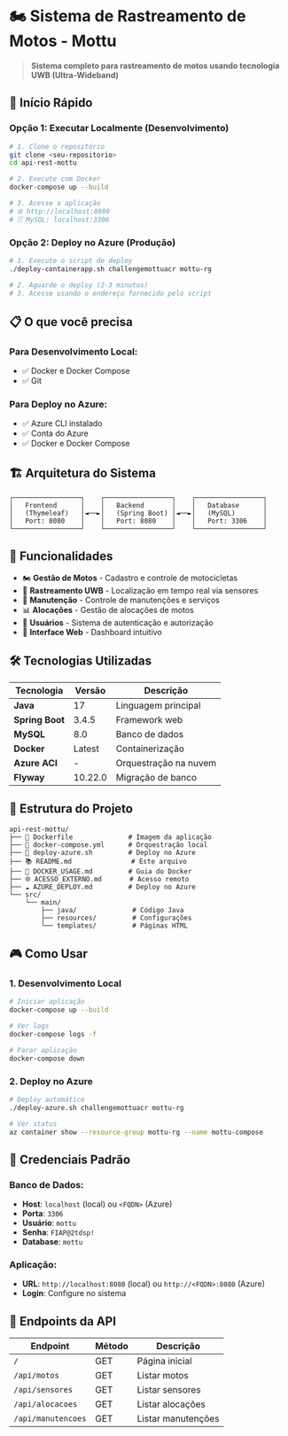 # 🏍️ Sistema de Rastreamento de Motos - Mottu

> **Sistema completo para rastreamento de motos usando tecnologia UWB (Ultra-Wideband)**

## 🚀 **Início Rápido**

### **Opção 1: Executar Localmente (Desenvolvimento)**
```bash
# 1. Clone o repositório
git clone <seu-repositorio>
cd api-rest-mottu

# 2. Execute com Docker
docker-compose up --build

# 3. Acesse a aplicação
# 🌐 http://localhost:8080
# 🗄️ MySQL: localhost:3306
```

### **Opção 2: Deploy no Azure (Produção)**
```bash
# 1. Execute o script de deploy
./deploy-containerapp.sh challengemottuacr mottu-rg

# 2. Aguarde o deploy (2-3 minutos)
# 3. Acesse usando o endereço fornecido pelo script
```

## 📋 **O que você precisa**

### **Para Desenvolvimento Local:**
- ✅ Docker e Docker Compose
- ✅ Git

### **Para Deploy no Azure:**
- ✅ Azure CLI instalado
- ✅ Conta do Azure
- ✅ Docker e Docker Compose

## 🏗️ **Arquitetura do Sistema**

```
┌─────────────────┐    ┌─────────────────┐    ┌─────────────────┐
│   Frontend      │    │   Backend       │    │   Database      │
│   (Thymeleaf)   │◄──►│   (Spring Boot) │◄──►│   (MySQL)       │
│   Port: 8080    │    │   Port: 8080    │    │   Port: 3306    │
└─────────────────┘    └─────────────────┘    └─────────────────┘
```

## 🎯 **Funcionalidades**

- 🏍️ **Gestão de Motos** - Cadastro e controle de motocicletas
- 📍 **Rastreamento UWB** - Localização em tempo real via sensores
- 🔧 **Manutenção** - Controle de manutenções e serviços
- 📊 **Alocações** - Gestão de alocações de motos
- 👥 **Usuários** - Sistema de autenticação e autorização
- 📱 **Interface Web** - Dashboard intuitivo

## 🛠️ **Tecnologias Utilizadas**

| Tecnologia | Versão | Descrição |
|------------|--------|-----------|
| **Java** | 17 | Linguagem principal |
| **Spring Boot** | 3.4.5 | Framework web |
| **MySQL** | 8.0 | Banco de dados |
| **Docker** | Latest | Containerização |
| **Azure ACI** | - | Orquestração na nuvem |
| **Flyway** | 10.22.0 | Migração de banco |

## 📁 **Estrutura do Projeto**

```
api-rest-mottu/
├── 🐳 Dockerfile              # Imagem da aplicação
├── 🐳 docker-compose.yml      # Orquestração local
├── 🚀 deploy-azure.sh         # Deploy no Azure
├── 📚 README.md               # Este arquivo
├── 📖 DOCKER_USAGE.md         # Guia do Docker
├── 🌐 ACESSO_EXTERNO.md       # Acesso remoto
├── ☁️ AZURE_DEPLOY.md         # Deploy no Azure
└── src/
    └── main/
        ├── java/              # Código Java
        ├── resources/         # Configurações
        └── templates/         # Páginas HTML
```

## 🎮 **Como Usar**

### **1. Desenvolvimento Local**
```bash
# Iniciar aplicação
docker-compose up --build

# Ver logs
docker-compose logs -f

# Parar aplicação
docker-compose down
```

### **2. Deploy no Azure**
```bash
# Deploy automático
./deploy-azure.sh challengemottuacr mottu-rg

# Ver status
az container show --resource-group mottu-rg --name mottu-compose
```

## 🔐 **Credenciais Padrão**

### **Banco de Dados:**
- **Host**: `localhost` (local) ou `<FQDN>` (Azure)
- **Porta**: `3306`
- **Usuário**: `mottu`
- **Senha**: `FIAP@2tdsp!`
- **Database**: `mottu`

### **Aplicação:**
- **URL**: `http://localhost:8080` (local) ou `http://<FQDN>:8080` (Azure)
- **Login**: Configure no sistema

## 📱 **Endpoints da API**

| Endpoint | Método | Descrição |
|----------|--------|-----------|
| `/` | GET | Página inicial |
| `/api/motos` | GET | Listar motos |
| `/api/sensores` | GET | Listar sensores |
| `/api/alocacoes` | GET | Listar alocações |
| `/api/manutencoes` | GET | Listar manutenções |
